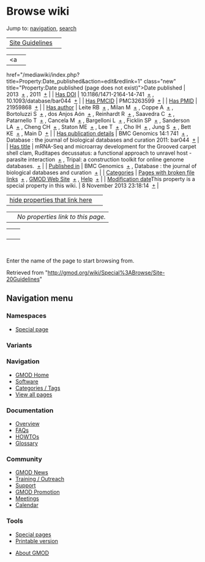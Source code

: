 <div id="mw-page-base" class="noprint">

</div>

<div id="mw-head-base" class="noprint">

</div>

<div id="content" class="mw-body" role="main">

<span id="top"></span>

<div id="mw-js-message" style="display:none;">

</div>



# <span dir="auto">Browse wiki</span>

<div id="bodyContent">

<div id="contentSub">

</div>

<div id="jump-to-nav" class="mw-jump">

Jump to: [navigation](#mw-navigation), [search](#p-search)

</div>

<div id="mw-content-text">

|                                                            |     |
|------------------------------------------------------------|-----|
| [Site Guidelines](/wiki/Site_Guidelines "Site Guidelines") |     |

|  |  |
|----|----|
| <a
href="/mediawiki/index.php?title=Property:Date_published&amp;action=edit&amp;redlink=1"
class="new"
title="Property:Date published (page does not exist)">Date published</a> | <span class="smwb-value">2013  <span class="smwsearch">[+](/wiki/Special%3ASearchByProperty/Date-20published/2013 "Special%3ASearchByProperty/Date-20published/2013")</span></span> , <span class="smwb-value">2011  <span class="smwsearch">[+](/wiki/Special%3ASearchByProperty/Date-20published/2011 "Special%3ASearchByProperty/Date-20published/2011")</span></span> |
| <a
href="/mediawiki/index.php?title=Property:Has_DOI&amp;action=edit&amp;redlink=1"
class="new" title="Property:Has DOI (page does not exist)">Has DOI</a> | <span class="smwb-value">10.1186/1471-2164-14-741  <span class="smwsearch">[+](/wiki/Special%3ASearchByProperty/Has-20DOI/10.1186-2F1471-2D2164-2D14-2D741 "Special%3ASearchByProperty/Has-20DOI/10.1186-2F1471-2D2164-2D14-2D741")</span></span> , <span class="smwb-value">10.1093/database/bar044  <span class="smwsearch">[+](/wiki/Special%3ASearchByProperty/Has-20DOI/10.1093-2Fdatabase-2Fbar044 "Special%3ASearchByProperty/Has-20DOI/10.1093-2Fdatabase-2Fbar044")</span></span> |
| <a
href="/mediawiki/index.php?title=Property:Has_PMCID&amp;action=edit&amp;redlink=1"
class="new"
title="Property:Has PMCID (page does not exist)">Has PMCID</a> | <span class="smwb-value">PMC3263599  <span class="smwsearch">[+](/wiki/Special%3ASearchByProperty/Has-20PMCID/PMC3263599 "Special%3ASearchByProperty/Has-20PMCID/PMC3263599")</span></span> |
| <a
href="/mediawiki/index.php?title=Property:Has_PMID&amp;action=edit&amp;redlink=1"
class="new" title="Property:Has PMID (page does not exist)">Has PMID</a> | <span class="smwb-value">21959868  <span class="smwsearch">[+](/wiki/Special%3ASearchByProperty/Has-20PMID/21959868 "Special%3ASearchByProperty/Has-20PMID/21959868")</span></span> |
| <a
href="/mediawiki/index.php?title=Property:Has_author&amp;action=edit&amp;redlink=1"
class="new"
title="Property:Has author (page does not exist)">Has author</a> | <span class="smwb-value">Leite RB  <span class="smwsearch">[+](/wiki/Special%3ASearchByProperty/Has-20author/Leite-20RB "Special%3ASearchByProperty/Has-20author/Leite-20RB")</span></span> , <span class="smwb-value">Milan M  <span class="smwsearch">[+](/wiki/Special%3ASearchByProperty/Has-20author/Milan-20M "Special%3ASearchByProperty/Has-20author/Milan-20M")</span></span> , <span class="smwb-value">Coppe A  <span class="smwsearch">[+](/wiki/Special%3ASearchByProperty/Has-20author/Coppe-20A "Special%3ASearchByProperty/Has-20author/Coppe-20A")</span></span> , <span class="smwb-value">Bortoluzzi S  <span class="smwsearch">[+](/wiki/Special%3ASearchByProperty/Has-20author/Bortoluzzi-20S "Special%3ASearchByProperty/Has-20author/Bortoluzzi-20S")</span></span> , <span class="smwb-value">dos Anjos Aón  <span class="smwsearch">[+](/wiki/Special%3ASearchByProperty/Has-20author/dos-20Anjos-20A%C3%B3n "Special%3ASearchByProperty/Has-20author/dos-20Anjos-20Aón")</span></span> , <span class="smwb-value">Reinhardt R  <span class="smwsearch">[+](/wiki/Special%3ASearchByProperty/Has-20author/Reinhardt-20R "Special%3ASearchByProperty/Has-20author/Reinhardt-20R")</span></span> , <span class="smwb-value">Saavedra C  <span class="smwsearch">[+](/wiki/Special%3ASearchByProperty/Has-20author/Saavedra-20C "Special%3ASearchByProperty/Has-20author/Saavedra-20C")</span></span> , <span class="smwb-value">Patarnello T  <span class="smwsearch">[+](/wiki/Special%3ASearchByProperty/Has-20author/Patarnello-20T "Special%3ASearchByProperty/Has-20author/Patarnello-20T")</span></span> , <span class="smwb-value">Cancela M  <span class="smwsearch">[+](/wiki/Special%3ASearchByProperty/Has-20author/Cancela-20M "Special%3ASearchByProperty/Has-20author/Cancela-20M")</span></span> , <span class="smwb-value">Bargelloni L  <span class="smwsearch">[+](/wiki/Special%3ASearchByProperty/Has-20author/Bargelloni-20L "Special%3ASearchByProperty/Has-20author/Bargelloni-20L")</span></span> , <span class="smwb-value">Ficklin SP  <span class="smwsearch">[+](/wiki/Special%3ASearchByProperty/Has-20author/Ficklin-20SP "Special%3ASearchByProperty/Has-20author/Ficklin-20SP")</span></span> , <span class="smwb-value">Sanderson LA  <span class="smwsearch">[+](/wiki/Special%3ASearchByProperty/Has-20author/Sanderson-20LA "Special%3ASearchByProperty/Has-20author/Sanderson-20LA")</span></span> , <span class="smwb-value">Cheng CH  <span class="smwsearch">[+](/wiki/Special%3ASearchByProperty/Has-20author/Cheng-20CH "Special%3ASearchByProperty/Has-20author/Cheng-20CH")</span></span> , <span class="smwb-value">Staton ME  <span class="smwsearch">[+](/wiki/Special%3ASearchByProperty/Has-20author/Staton-20ME "Special%3ASearchByProperty/Has-20author/Staton-20ME")</span></span> , <span class="smwb-value">Lee T  <span class="smwsearch">[+](/wiki/Special%3ASearchByProperty/Has-20author/Lee-20T "Special%3ASearchByProperty/Has-20author/Lee-20T")</span></span> , <span class="smwb-value">Cho IH  <span class="smwsearch">[+](/wiki/Special%3ASearchByProperty/Has-20author/Cho-20IH "Special%3ASearchByProperty/Has-20author/Cho-20IH")</span></span> , <span class="smwb-value">Jung S  <span class="smwsearch">[+](/wiki/Special%3ASearchByProperty/Has-20author/Jung-20S "Special%3ASearchByProperty/Has-20author/Jung-20S")</span></span> , <span class="smwb-value">Bett KE  <span class="smwsearch">[+](/wiki/Special%3ASearchByProperty/Has-20author/Bett-20KE "Special%3ASearchByProperty/Has-20author/Bett-20KE")</span></span> , <span class="smwb-value">Main D  <span class="smwsearch">[+](/wiki/Special%3ASearchByProperty/Has-20author/Main-20D "Special%3ASearchByProperty/Has-20author/Main-20D")</span></span> |
| <a
href="/mediawiki/index.php?title=Property:Has_publication_details&amp;action=edit&amp;redlink=1"
class="new"
title="Property:Has publication details (page does not exist)">Has publication details</a> | <span class="smwb-value">BMC Genomics 14:1 741  <span class="smwsearch">[+](/wiki/Special%3ASearchByProperty/Has-20publication-20details/BMC-20Genomics-2014%3A1-20741 "Special%3ASearchByProperty/Has-20publication-20details/BMC-20Genomics-2014%3A1-20741")</span></span> , <span class="smwb-value">Database : the journal of biological databases and curation 2011: bar044  <span class="smwsearch">[+](/wiki/Special%3ASearchByProperty/Has-20publication-20details/Database-20%3A-20the-20journal-20of-20biological-20databases-20and-20curation-202011%3A-20bar044 "Special%3ASearchByProperty/Has-20publication-20details/Database-20%3A-20the-20journal-20of-20biological-20databases-20and-20curation-202011%3A-20bar044")</span></span> |
| [Has title](/wiki/Property%3AHas_title "Property:Has title") | <span class="smwb-value">mRNA-Seq and microarray development for the Grooved carpet shell clam, Ruditapes decussatus: a functional approach to unravel host -parasite interaction  <span class="smwsearch">[+](/wiki/Special%3ASearchByProperty/Has-20title/mRNA-2DSeq-20and-20microarray-20development-20for-20the-20Grooved-20carpet-20shell-20clam,-20Ruditapes-20decussatus%3A-20a-20functional-20approach-20to-20unravel-20host-20-2Dparasite-20interaction "Special%3ASearchByProperty/Has-20title/mRNA-2DSeq-20and-20microarray-20development-20for-20the-20Grooved-20carpet-20shell-20clam,-20Ruditapes-20decussatus%3A-20a-20functional-20approach-20to-20unravel-20host-20-2Dparasite-20interaction")</span></span> , <span class="smwb-value">Tripal: a construction toolkit for online genome databases.  <span class="smwsearch">[+](/wiki/Special%3ASearchByProperty/Has-20title/Tripal%3A-20a-20construction-20toolkit-20for-20online-20genome-20databases. "Special%3ASearchByProperty/Has-20title/Tripal%3A-20a-20construction-20toolkit-20for-20online-20genome-20databases.")</span></span> |
| <a
href="/mediawiki/index.php?title=Property:Published_in&amp;action=edit&amp;redlink=1"
class="new"
title="Property:Published in (page does not exist)">Published in</a> | <span class="smwb-value">BMC Genomics  <span class="smwsearch">[+](/wiki/Special%3ASearchByProperty/Published-20in/BMC-20Genomics "Special%3ASearchByProperty/Published-20in/BMC-20Genomics")</span></span> , <span class="smwb-value">Database : the journal of biological databases and curation  <span class="smwsearch">[+](/wiki/Special%3ASearchByProperty/Published-20in/Database-20%3A-20the-20journal-20of-20biological-20databases-20and-20curation "Special%3ASearchByProperty/Published-20in/Database-20%3A-20the-20journal-20of-20biological-20databases-20and-20curation")</span></span> |
| [Categories](/wiki/Special%3ACategories "Special%3ACategories") | <span class="smwb-value"><a
href="/mediawiki/index.php?title=Category%3APages_with_broken_file_links&amp;action=edit&amp;redlink=1"
class="new"
title="Category%3APages with broken file links (page does not exist)">Pages
with broken file links</a>  <span class="smwsearch">[+](/wiki/Special%3ASearchByProperty/Pages-20with-20broken-20file-20links "Special%3ASearchByProperty/Pages-20with-20broken-20file-20links")</span></span> , <span class="smwb-value">[GMOD Web Site](/wiki/Category%3AGMOD_Web_Site "Category%3AGMOD Web Site")  <span class="smwsearch">[+](/wiki/Special%3ASearchByProperty/GMOD-20Web-20Site "Special%3ASearchByProperty/GMOD-20Web-20Site")</span></span> , <span class="smwb-value">[Help](/wiki/Category%3AHelp "Category%3AHelp")  <span class="smwsearch">[+](/wiki/Special%3ASearchByProperty/Help "Special%3ASearchByProperty/Help")</span></span> |
| <span class="smw-highlighter" data-type="1" state="inline" data-title="Property"><span class="smwbuiltin">[Modification date](/wiki/Property:Modification_date "Property:Modification date")</span><span class="smwttcontent">This property is a special property in this wiki.</span></span> | <span class="smwb-value">8 November 2013 23:18:14  <span class="smwsearch">[+](/wiki/Special%3ASearchByProperty/Modification-20date/8-20November-202013-2023:18:14 "Special%3ASearchByProperty/Modification-20date/8-20November-202013-2023:18:14")</span></span> |

<span id="smw_browse_incoming"></span>

|  |  |
|----|----|
| [hide properties that link here](/mediawiki/index.php?title=Special:Browse&offset=0&dir=out&article=Site+Guidelines)  |  |

|     |                                    |
|-----|------------------------------------|
|     | *No properties link to this page.* |

|     |     |
|-----|-----|
|     |     |

 

Enter the name of the page to start browsing from.  

</div>

<div class="printfooter">

Retrieved from "<http://gmod.org/wiki/Special%3ABrowse/Site-20Guidelines>"

</div>

<div id="catlinks" class="catlinks catlinks-allhidden">

</div>

<div class="visualClear">

</div>

</div>

</div>

<div id="mw-navigation">

## Navigation menu

<div id="mw-head">



<div id="left-navigation">

<div id="p-namespaces" class="vectorTabs" role="navigation"
aria-labelledby="p-namespaces-label">

### Namespaces

- <span id="ca-nstab-special">[Special
  page](/wiki/Special%3ABrowse/Site-20Guidelines "This is a special page, you cannot edit the page itself")</span>

</div>

<div id="p-variants" class="vectorMenu emptyPortlet" role="navigation"
aria-labelledby="p-variants-label">

### 

### Variants[](#)

<div class="menu">

</div>

</div>

</div>





</div>



</div>

</div>

</div>

<div id="mw-panel">

<div id="p-logo" role="banner">

<a href="/wiki/Main_Page"
style="background-image: url(http://gmod.org/images/GMOD-cogs.png);"
title="Visit the main page"></a>

</div>

<div id="p-Navigation" class="portal" role="navigation"
aria-labelledby="p-Navigation-label">

### Navigation

<div class="body">

- <span id="n-GMOD-Home">[GMOD Home](/wiki/Main_Page)</span>
- <span id="n-Software">[Software](/wiki/GMOD_Components)</span>
- <span id="n-Categories-.2F-Tags">[Categories /
  Tags](/wiki/Categories)</span>
- <span id="n-View-all-pages">[View all
  pages](/wiki/Special:AllPages)</span>

</div>

</div>

<div id="p-Documentation" class="portal" role="navigation"
aria-labelledby="p-Documentation-label">

### Documentation

<div class="body">

- <span id="n-Overview">[Overview](/wiki/Overview)</span>
- <span id="n-FAQs">[FAQs](/wiki/Category%3AFAQ)</span>
- <span id="n-HOWTOs">[HOWTOs](/wiki/Category%3AHOWTO)</span>
- <span id="n-Glossary">[Glossary](/wiki/Glossary)</span>

</div>

</div>

<div id="p-Community" class="portal" role="navigation"
aria-labelledby="p-Community-label">

### Community

<div class="body">

- <span id="n-GMOD-News">[GMOD News](/wiki/GMOD_News)</span>
- <span id="n-Training-.2F-Outreach">[Training /
  Outreach](/wiki/Training_and_Outreach)</span>
- <span id="n-Support">[Support](/wiki/Support)</span>
- <span id="n-GMOD-Promotion">[GMOD
  Promotion](/wiki/GMOD_Promotion)</span>
- <span id="n-Meetings">[Meetings](/wiki/Meetings)</span>
- <span id="n-Calendar">[Calendar](/wiki/Calendar)</span>

</div>

</div>

<div id="p-tb" class="portal" role="navigation"
aria-labelledby="p-tb-label">

### Tools

<div class="body">

- <span id="t-specialpages"><a href="/wiki/Special%3ASpecialPages" accesskey="q"
  title="A list of all special pages [q]">Special pages</a></span>
- <span id="t-print"><a
  href="/mediawiki/index.php?title=Special%3ABrowse/Site-20Guidelines&amp;printable=yes"
  rel="alternate" accesskey="p"
  title="Printable version of this page [p]">Printable version</a></span>

</div>

</div>

</div>

</div>

<div id="footer" role="contentinfo">

- <span id="footer-places-about">[About
  GMOD](/wiki/GMOD:About "GMOD:About")</span>

<!-- -->






</div>
